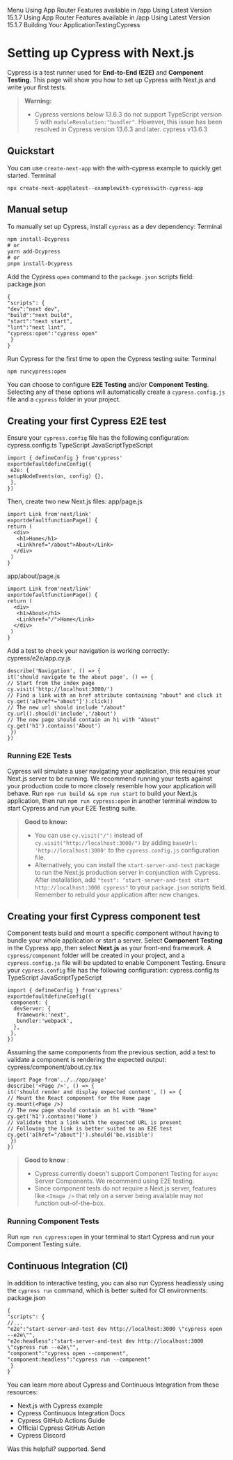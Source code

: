 Menu
Using App Router
Features available in /app
Using Latest Version
15.1.7
Using App Router
Features available in /app
Using Latest Version
15.1.7
Building Your ApplicationTestingCypress
# Setting up Cypress with Next.js
Cypress is a test runner used for **End-to-End (E2E)** and **Component Testing**. This page will show you how to set up Cypress with Next.js and write your first tests.
> **Warning:**
>   * Cypress versions below 13.6.3 do not support TypeScript version 5 with `moduleResolution:"bundler"`. However, this issue has been resolved in Cypress version 13.6.3 and later. cypress v13.6.3
> 

## Quickstart
You can use `create-next-app` with the with-cypress example to quickly get started.
Terminal
```
npx create-next-app@latest--examplewith-cypresswith-cypress-app
```

## Manual setup
To manually set up Cypress, install `cypress` as a dev dependency:
Terminal
```
npm install-Dcypress
# or
yarn add-Dcypress
# or
pnpm install-Dcypress
```

Add the Cypress `open` command to the `package.json` scripts field:
package.json
```
{
"scripts": {
"dev":"next dev",
"build":"next build",
"start":"next start",
"lint":"next lint",
"cypress:open":"cypress open"
 }
}
```

Run Cypress for the first time to open the Cypress testing suite:
Terminal
```
npm runcypress:open
```

You can choose to configure **E2E Testing** and/or **Component Testing**. Selecting any of these options will automatically create a `cypress.config.js` file and a `cypress` folder in your project.
## Creating your first Cypress E2E test
Ensure your `cypress.config` file has the following configuration:
cypress.config.ts
TypeScript
JavaScriptTypeScript
```
import { defineConfig } from'cypress'
exportdefaultdefineConfig({
 e2e: {
setupNodeEvents(on, config) {},
 },
})
```

Then, create two new Next.js files:
app/page.js
```
import Link from'next/link'
exportdefaultfunctionPage() {
return (
  <div>
   <h1>Home</h1>
   <Linkhref="/about">About</Link>
  </div>
 )
}
```

app/about/page.js
```
import Link from'next/link'
exportdefaultfunctionPage() {
return (
  <div>
   <h1>About</h1>
   <Linkhref="/">Home</Link>
  </div>
 )
}
```

Add a test to check your navigation is working correctly:
cypress/e2e/app.cy.js
```
describe('Navigation', () => {
it('should navigate to the about page', () => {
// Start from the index page
cy.visit('http://localhost:3000/')
// Find a link with an href attribute containing "about" and click it
cy.get('a[href*="about"]').click()
// The new url should include "/about"
cy.url().should('include','/about')
// The new page should contain an h1 with "About"
cy.get('h1').contains('About')
 })
})
```

### Running E2E Tests
Cypress will simulate a user navigating your application, this requires your Next.js server to be running. We recommend running your tests against your production code to more closely resemble how your application will behave.
Run `npm run build && npm run start` to build your Next.js application, then run `npm run cypress:open` in another terminal window to start Cypress and run your E2E Testing suite.
> **Good to know:**
>   * You can use `cy.visit("/")` instead of `cy.visit("http://localhost:3000/")` by adding `baseUrl: 'http://localhost:3000'` to the `cypress.config.js` configuration file.
>   * Alternatively, you can install the `start-server-and-test` package to run the Next.js production server in conjunction with Cypress. After installation, add `"test": "start-server-and-test start http://localhost:3000 cypress"` to your `package.json` scripts field. Remember to rebuild your application after new changes.
> 

## Creating your first Cypress component test
Component tests build and mount a specific component without having to bundle your whole application or start a server.
Select **Component Testing** in the Cypress app, then select **Next.js** as your front-end framework. A `cypress/component` folder will be created in your project, and a `cypress.config.js` file will be updated to enable Component Testing.
Ensure your `cypress.config` file has the following configuration:
cypress.config.ts
TypeScript
JavaScriptTypeScript
```
import { defineConfig } from'cypress'
exportdefaultdefineConfig({
 component: {
  devServer: {
   framework:'next',
   bundler:'webpack',
  },
 },
})
```

Assuming the same components from the previous section, add a test to validate a component is rendering the expected output:
cypress/component/about.cy.tsx
```
import Page from'../../app/page'
describe('<Page />', () => {
it('should render and display expected content', () => {
// Mount the React component for the Home page
cy.mount(<Page />)
// The new page should contain an h1 with "Home"
cy.get('h1').contains('Home')
// Validate that a link with the expected URL is present
// Following the link is better suited to an E2E test
cy.get('a[href="/about"]').should('be.visible')
 })
})
```

> **Good to know** :
>   * Cypress currently doesn't support Component Testing for `async` Server Components. We recommend using E2E testing.
>   * Since component tests do not require a Next.js server, features like `<Image />` that rely on a server being available may not function out-of-the-box.
> 

### Running Component Tests
Run `npm run cypress:open` in your terminal to start Cypress and run your Component Testing suite.
## Continuous Integration (CI)
In addition to interactive testing, you can also run Cypress headlessly using the `cypress run` command, which is better suited for CI environments:
package.json
```
{
"scripts": {
//...
"e2e":"start-server-and-test dev http://localhost:3000 \"cypress open --e2e\"",
"e2e:headless":"start-server-and-test dev http://localhost:3000 \"cypress run --e2e\"",
"component":"cypress open --component",
"component:headless":"cypress run --component"
 }
}
```

You can learn more about Cypress and Continuous Integration from these resources:
  * Next.js with Cypress example
  * Cypress Continuous Integration Docs
  * Cypress GitHub Actions Guide
  * Official Cypress GitHub Action
  * Cypress Discord


Was this helpful?
supported.
Send
